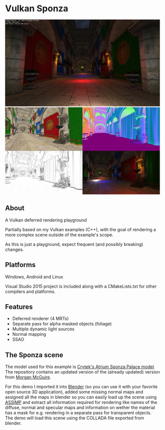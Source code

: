 # Vulkan Sponza

<img src="./screenshots/final.jpg" width="512px"> <img src="./screenshots/debug.jpg" width="512px">

## About

A Vulkan deferred rendering playground

Partially based on my Vulkan examples (C++), with the goal of rendering a more complex scene outside of the example's scope.

As this is just a playground, expect frequent (and possibly breaking) changes.

## Platforms
Windows, Android and Linux

Visual Studio 2015 project is included along with a CMakeLists.txt for other compilers and platforms.

## Features
- Deferred renderer (4 MRTs)
- Separate pass for alpha masked objects (foliage)
- Multiple dynamic light sources
- Normal mapping
- SSAO

## The Sponza scene
The model used for this example is [Crytek's Atrium Sponza Palace model](http://www.crytek.com/cryengine/cryengine3/downloads). The repository contains an updated version of the (already updated) version from [Morgan McGuire](http://graphics.cs.williams.edu/data/meshes.xml).

For this demo I imported it into [Blender](https://www.blender.org/) (so you can use it with your favorite open source 3D application), added some missing normal maps and assigned all the maps in blender so you can easily load up the scene using [ASSIMP](https://github.com/assimp/assimp) and extract all information required for rendering like names of the diffuse, normal and specular maps and information on wether the material has a mask for e.g. rendering in a separate pass for transparent objects. The demo will load this scene using the COLLADA file exported from blender.
